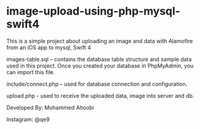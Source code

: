 # image-upload-using-php-mysql-swift4

This is a simple project about uploading an image and data with Alamofire from an iOS app to mysql, Swift 4

images-table.sql – contains the database table structure and sample data used in this project. Once you created your database in PhpMyAdmin, you can import this file.

include/connect.php – used for database connection and configuration.
 
upload.php - used to receive the uploaded data, image into server and db.
 
Developed By: Mohammed Altoobi 

Instagram: @qe9
